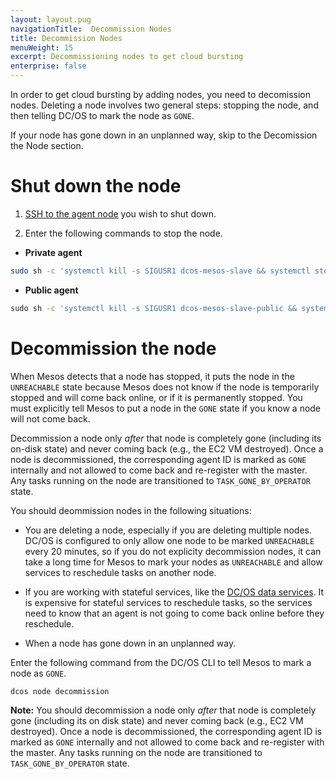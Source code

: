 ```yaml
---
layout: layout.pug
navigationTitle:  Decommission Nodes
title: Decommission Nodes
menuWeight: 15
excerpt: Decommissioning nodes to get cloud bursting
enterprise: false
---
```


In order to get cloud bursting by adding nodes, you need to decomission nodes. Deleting a node involves two general steps: stopping the node, and then telling DC/OS to mark the node as `GONE`.

If your node has gone down in an unplanned way, skip to the Decomission the Node section.

# Shut down the node

1. [SSH to the agent node](/1.11/administering-clusters/sshcluster/) you wish to shut down.

1. Enter the following commands to stop the node.

  -  **Private agent**

  ```bash
  sudo sh -c 'systemctl kill -s SIGUSR1 dcos-mesos-slave && systemctl stop dcos-mesos-slave'
  ```
  -  **Public agent**

  ```bash
  ⁠⁠⁠⁠sudo sh -c 'systemctl kill -s SIGUSR1 dcos-mesos-slave-public && systemctl stop dcos-mesos-slave-public'
  ```

# Decommission the node

When Mesos detects that a node has stopped, it puts the node in the `UNREACHABLE` state because Mesos does not know if the node is temporarily stopped and will come back online, or if it is permanently stopped. You must explicitly tell Mesos to put a node in the `GONE` state if you know a node will not come back.

Decommission a node only *after* that node is completely gone (including its on-disk state) and never coming back (e.g., the EC2 VM destroyed). Once a node is decommissioned, the corresponding agent ID is marked as `GONE` internally and not allowed to come back and re-register with the master. Any tasks running on the node are transitioned to `TASK_GONE_BY_OPERATOR` state.

You should deommission nodes in the following situations:

- You are deleting a node, especially if you are deleting multiple nodes. DC/OS is configured to only allow one node to be marked `UNREACHABLE` every 20 minutes, so if you do not explicity decommission nodes, it can take a long time for Mesos to mark your nodes as `UNREACHABLE` and allow services to reschedule tasks on another node.

- If you are working with stateful services, like the [DC/OS data services](/services/). It is expensive for stateful services to reschedule tasks, so the services need to know that an agent is not going to come back online before they reschedule.

- When a node has gone down in an unplanned way.

Enter the following command from the DC/OS CLI to tell Mesos to mark a node as `GONE`.

```
dcos node decommission
```

**Note:** You should decommission a node only *after* that node is completely gone (including its on disk state) and never coming back (e.g., EC2 VM destroyed). Once a node is decommissioned, the corresponding agent ID is marked as `GONE` internally and not allowed to come back and re-register with the master. Any tasks running on the node are transitioned to `TASK_GONE_BY_OPERATOR` state.
